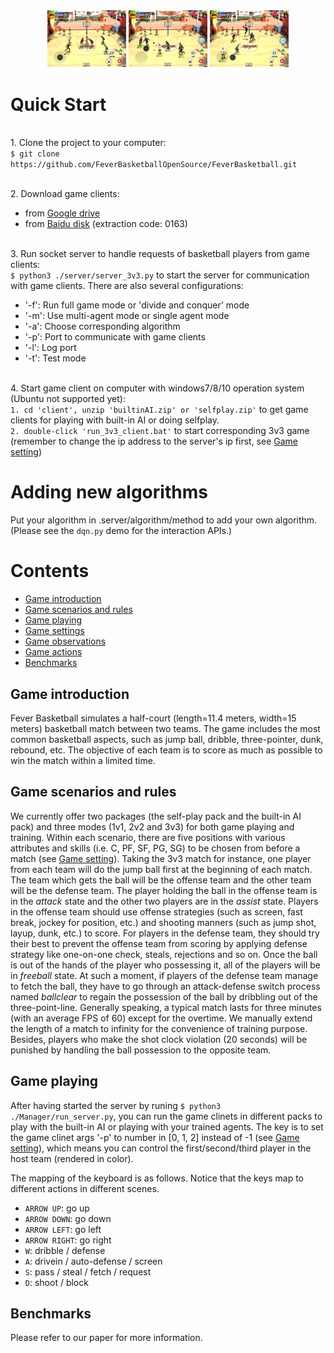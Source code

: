 <!---
![image text](materials/image/Fuxi_logo.png)

# **FeverBasketball OpenSource**

This repository contains an RL environment based on a commercial online basketball game named [Fever Basketball](https://chao.163.com/).
It was created by the [Netease Leihuo Technology](https://leihuo.163.com/) and the [Netease FuXi AI lab](https://fuxi.163.com/) for research purposes.
-->

<div align=center><img src=materials/image/jumpball.png width="25%" height="25%">
<img src=materials/image/pass.png width="25%" height="25%">
<img src=materials/image/dunk.png width="25%" height="25%"></div>

<!---
usefull links:
*  Our AAMAS20 Paper: [Mastering Basketball with Deep Reinforcement Learning: An Integrated Curriculum Training Approach](https://aamas2020.conference.auckland.ac.nz/extended-abstracts/)
*  Full paper: [Fever Basketball: A Complex, Flexible, and Asynchronized Sports Game Environment for Multi-agent Reinforcement Learning](https://arxiv.org/abs/2012.03204)
-->

# **Quick Start**

<br/>1. Clone the project to your computer:  
`$ git clone https://github.com/FeverBasketballOpenSource/FeverBasketball.git`  

<br/>2. Download game clients:
- from [Google drive](https://drive.google.com/drive/folders/1g8KGNBbRH9Clvl6hjYdn7JkGLW6gPQTO?usp=sharing)
- from [Baidu disk](https://pan.baidu.com/s/1visZLh5QEXqQakdVOlPqhg) (extraction code: 0163)

<br/>3. Run socket server to handle requests of basketball players from game clients:  
`$ python3 ./server/server_3v3.py` to start the server for communication with game clients. There are also several 
configurations: 
- '-f': Run full game mode or 'divide and conquer' mode
- '-m': Use multi-agent mode or single agent mode
- '-a': Choose corresponding algorithm
- '-p': Port to communicate with game clients
- '-l': Log port
- '-t': Test mode 

<br/>4. Start game client on computer with windows7/8/10 operation system (Ubuntu not supported yet):  
`1. cd 'client', unzip 'builtinAI.zip' or 'selfplay.zip'` to get game clients for playing with built-in AI or doing selfplay.<br/>
`2. double-click 'run_3v3_client.bat'` to start corresponding 3v3 game (remember to change the ip address to the server's ip first, see [Game setting](materials/doc/settings.md))

# **Adding new algorithms**

Put your algorithm in .server/algorithm/method to add your own algorithm.
(Please see the `dqn.py` demo for the interaction APIs.) 

# **Contents**
*  [Game introduction](#game-introduction)
*  [Game scenarios and rules](#game-scenarios-and-rules)
*  [Game playing](#game-playing)
*  [Game settings](materials/doc/settings.md)
*  [Game observations](materials/doc/observations.md)  
*  [Game actions](materials/doc/actions.md)
*  [Benchmarks](#Benchmarks)

## Game introduction
Fever Basketball simulates a half-court (length=11.4 meters, width=15 meters) basketball match between two teams. 
The game includes the most common basketball aspects, such as jump ball, dribble, three-pointer, dunk, rebound, etc. 
The objective of each team is to score as much as possible to win the match within a limited time.

## Game scenarios and rules
We currently offer two packages (the self-play pack and the built-in AI pack) and three modes (1v1, 2v2 and 3v3) for both game playing and training.
Within each scenario, there are five positions with various attributes and skills (i.e. C, PF, SF, PG, SG) to be chosen from before a match 
(see [Game setting](materials/doc/settings.md)). Taking the 3v3 match for instance, 
one player from each team will do the jump ball first at the beginning of each match. 
The team which gets the ball will be the offense team and the other team will be the defense team. 
The player holding the ball in the offense team is in the *attack* state and the other two players are in the *assist* state. 
Players in the offense team should use offense strategies (such as screen, fast break, jockey for position, etc.) 
and shooting manners (such as jump shot, layup, dunk, etc.) to score. 
For players in the defense team, they should try their best to prevent the offense team from scoring 
by applying defense strategy like one-on-one check, steals, rejections and so on. 
Once the ball is out of the hands of the player who possessing it, all of the players will be in *freeball* state. 
At such a moment, if players of the defense team manage to fetch the ball, 
they have to go through an attack-defense switch process named *ballclear* to regain the possession of the 
ball by dribbling out of the three-point-line. 
Generally speaking, a typical match lasts for three minutes (with an average FPS of 60) except for the overtime. 
We manually extend the length of a match to infinity for the convenience of training purpose.
Besides, players who make the shot clock violation (20 seconds) will be punished by handling the ball possession to the opposite team.

## Game playing
After having started the server by runing `$ python3 ./Manager/run_server.py`, 
you can run the game clinets in different packs to play with the built-in AI or playing with your trained agents.
The key is to set the game clinet args '-p' to number in [0, 1, 2] instead of -1 (see [Game setting](materials/doc/settings.md)), 
which means you can control the first/second/third player in the host team (rendered in color). 

The mapping of the keyboard is as follows. Notice that the keys map to different actions in different scenes.
*  `ARROW UP`: go up
*  `ARROW DOWN`: go down
*  `ARROW LEFT`: go left
*  `ARROW RIGHT`: go right
*  `W`: dribble / defense 
*  `A`: drivein / auto-defense / screen
*  `S`: pass / steal / fetch / request
*  `D`: shoot / block

## Benchmarks
Please refer to our paper for more information.